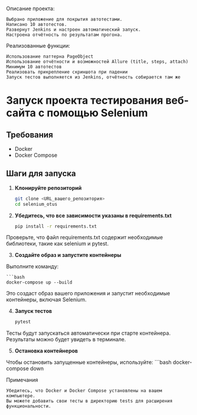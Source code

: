 [logo]: https://camo.githubusercontent.com/0d0779a129f1dcf6c31613b701fe0646fd4e4d2ed2a7cbd61b27fd5514baa938/68747470733a2f2f696d672e736869656c64732e696f2f62616467652f707974686f6e2d3336373041303f7374796c653d666f722d7468652d6261646765266c6f676f3d707974686f6e266c6f676f436f6c6f723d666664643534 "Python"
Описание проекта:

    Выбрано приложение для покрытия автотестами.
    Написано 10 автотестов.
    Развернут Jenkins и настроен автоматический запуск.
    Настроена отчётность по результатам прогона.


Реализованные функции:

    Использование паттерна PageObject
    Использование отчётности и возможностей Allure (title, steps, attach)
    Минимум 10 автотестов
    Реализовать прикрепление скриншота при падении
    Запуск тестов выполняется из Jenkins, отчётность собирается там же

# Запуск проекта тестирования веб-сайта с помощью Selenium

## Требования

- Docker
- Docker Compose

## Шаги для запуска

1. **Клонируйте репозиторий**

   ```bash
   git clone <URL_вашего_репозитория>
   cd selenium_otus
2. **Убедитесь, что все зависимости указаны в requirements.txt**
   ```bash
   pip install -r requirements.txt

Проверьте, что файл requirements.txt содержит необходимые библиотеки, такие как selenium и pytest.

3. **Создайте образ и запустите контейнеры**

Выполните команду:

    ```bash
    docker-compose up --build

Это создаст образ вашего приложения и запустит необходимые контейнеры, включая Selenium.

4. **Запуск тестов**

    ```bash
    pytest

Тесты будут запускаться автоматически при старте контейнера. Результаты можно будет увидеть в терминале.

5. **Остановка контейнеров**

Чтобы остановить запущенные контейнеры, используйте:
    ```bash
    docker-compose down

Примечания

    Убедитесь, что Docker и Docker Compose установлены на вашем компьютере.
    Вы можете добавить свои тесты в директорию tests для расширения функциональности.
